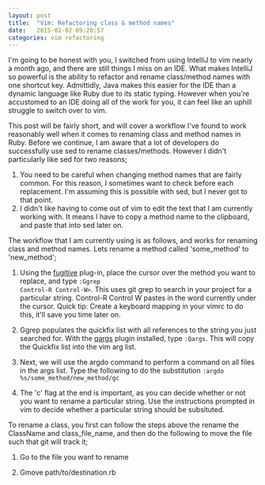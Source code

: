 ```yaml
---
layout: post
title:  "Vim: Refactoring class & method names"
date:   2015-02-02 09:20:57
categories: vim refactoring
---
```

I'm going to be honest with you, I switched from using IntelliJ to vim nearly a month ago, and there are still things I miss on an IDE. What makes IntelliJ so powerful is the ability to refactor and rename class/method names with one shortcut key. Admittidly, Java makes this easier for the IDE than a dynamic language like Ruby due to its static typing. However when you're accustomed to an IDE doing all of the work for you, it can feel like an uphill struggle to switch over to vim.

This post will be fairly short, and will cover a workflow I've found to work reasonably well when it comes to renaming class and method names in Ruby. Before we continue, I am aware that a lot of developers do successfully use sed to rename classes/methods. However I didn't particularly like sed for two reasons;

1. You need to be careful when changing method names that are fairly common. For this reason, I sometimes want to check before each replacement. I'm assuming this is possible with sed, but I never got to that point. 
2. I didn't like having to come out of vim to edit the text that I am currently working with. It means I have to copy a method name to the clipboard, and paste that into sed later on.

The workflow that I am currently using is as follows, and works for renaming class and method names. Lets rename a method called 'some_method' to 'new_method';

1. Using the [fugitive](https://github.com/tpope/vim-fugitive) plug-in, place the cursor over the method you want to replace, and type <code>:Ggrep Control-R Control-W></code>. This uses git grep to search in your project for a particular string. Control-R Control W pastes in the word currently under the cursor. Quick tip: Create a keyboard mapping in your vimrc to do this, it'll save you time later on.

2. Ggrep populates the quickfix list with all references to the string you just searched for. With the [qargs](https://github.com/nelstrom/vim-qargs) plugin installed, type <code>:Qargs</code>. This will copy the Quickfix list into the vim arg list.

3. Next, we will use the argdo command to perform a command on all files in the args list. Type the following to do the substitution <code>:argdo %s/some_method/new_method/gc</code>

4. The 'c' flag at the end is important, as you can decide whether or not you want to rename a particular string. Use the instructions prompted in vim to decide whether a particular string should be subsituted. 

To rename a class, you first can follow the steps above the rename the ClassName and class_file_name, and then do the following to move the file such that git will track it;

1. Go to the file you want to rename

2. Gmove path/to/destination.rb


